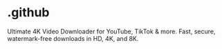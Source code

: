 # .github
Ultimate 4K Video Downloader for YouTube, TikTok &amp; more. Fast, secure, watermark-free downloads in HD, 4K, and 8K.
